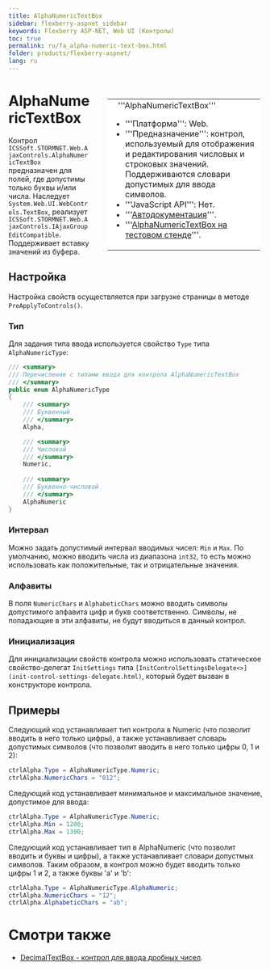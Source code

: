 ```yaml
---
title: AlphaNumericTextBox
sidebar: flexberry-aspnet_sidebar
keywords: Flexberry ASP-NET, Web UI (Контролы)
toc: true
permalink: ru/fa_alpha-numeric-text-box.html
folder: products/flexberry-aspnet/
lang: ru
---
```


<div style="margin:5px; padding-left:28px; float:right; width:60%; outline:1px solid white;">
<br>
<table border="0" width="100%" bgcolor="#6495ED">
<tbody><tr><td bgcolor="#FFFFFF">
&nbsp;&nbsp;&nbsp;'''AlphaNumericTextBox'''

* '''Платформа''': Web.
* '''Предназначение''': контрол, используемый для отображения и редактирования числовых и строковых значений. Поддерживаются словари допустимых для ввода символов.
* '''JavaScript API''': Нет.
* '''[Автодокументация](http://storm:20013/class_i_c_s_soft_1_1_s_t_o_r_m_n_e_t_1_1_web_1_1_ajax_controls_1_1_alpha_numeric_text_box.html)'''.
* '''[AlphaNumericTextBox на тестовом стенде](http://ru:6158/forms/Controls/AlphaNumericTextBox/)'''.

</td>
</tr></tbody></table></a>
</div>

# AlphaNumericTextBox
Контрол `ICSSoft.STORMNET.Web.AjaxControls.AlphaNumericTextBox` предназначен для полей, где допустимы только буквы и/или числа. Наследует `System.Web.UI.WebControls.TextBox`, реализует `ICSSoft.STORMNET.Web.AjaxControls.IAjaxGroupEditCompatible`.
<BR>Поддерживает вставку значений из буфера. 

## Настройка
Настройка свойств осуществляется при загрузке страницы в методе `PreApplyToControls()`.

### Тип
Для задания типа ввода используется свойство `Type` типа `AlphaNumericType`:
```cs
/// <summary>
/// Перечисление с типами ввода для контрола AlphaNumericTextBox
/// </summary>
public enum AlphaNumericType
{
	/// <summary>
	/// Буквенный
	/// </summary>
	Alpha, 

	/// <summary>
	/// Числовой
	/// </summary>
	Numeric, 
	
	/// <summary>
	/// Буквенно-числовой
	/// </summary>
	AlphaNumeric
}
```
### Интервал
Можно задать допустимый интервал вводимых чисел: `Min` и `Max`. По умолчанию, можно вводить числа из диапазона `int32`, то есть можно использовать как положительные, так и отрицательные значения.


### Алфавиты
В поля `NumericChars` и `AlphabeticChars` можно вводить символы допустимого алфавита цифр и букв соответственно. Символы, не попадающие в эти алфавиты, не будут вводиться в данный контрол.

### Инициализация
Для инициализации свойств контрола можно использовать статическое свойство-делегат `InitSettings` типа `[InitControlSettingsDelegate<>](init-control-settings-delegate.html)`, который будет вызван в конструкторе контрола.

## Примеры
Следующий код устанавливает тип контрола в Numeric (что позволит вводить в него только цифры), а также устанавливает словарь допустимых символов (что позволит вводить в него только цифры 0, 1 и 2):
```cs
ctrlAlpha.Type = AlphaNumericType.Numeric;
ctrlAlpha.NumericChars = "012";
```

Следующий код устанавливает минимальное и максимальное значение, допустимое для ввода:
```cs
ctrlAlpha.Type = AlphaNumericType.Numeric;
ctrlAlpha.Min = 1200;
ctrlAlpha.Max = 1300;
```

Следующий код устанавливает тип в AlphaNumeric (что позволит вводить и буквы и цифры), а также устанавливает словари допустмых символов. Таким образом, в контрол можно будет вводить только цифры 1 и 2, а также буквы 'a' и 'b':
```cs
ctrlAlpha.Type = AlphaNumericType.AlphaNumeric;
ctrlAlpha.NumericChars = "12";
ctrlAlpha.AlphabeticChars = "ab";
```

# Смотри также
* [DecimalTextBox - контрол для ввода дробных чисел](decimal-text-box.html).

